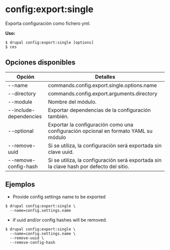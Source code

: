 # config:export:single
Exporta configuración como fichero yml.

**Uso:**
```
$ drupal config:export:single [options]
$ ces  
```

## Opciones disponibles
Opción | Detalles
-------|-------------
--name | commands.config.export.single.options.name
--directory | commands.config.export.arguments.directory
--module | Nombre del módulo.
--include-dependencies | Exportar dependencias de la configuración también.
--optional | Exportar la configuración como una configuración opcional en formato YAML su módulo
--remove-uuid | Si se utiliza, la configuración será exportada sin clave uuid.
--remove-config-hash | Si se utiliza, la configuración será exportada sin la clave hash por defecto del sitio.

## Ejemplos
* Provide config settings name to be exported
```
$ drupal config:export:single \
  --name=config.settings.name
```
* if uuid and/or config hashes will be removed.
```
$ drupal config:export:single \
  --name=config.settings.name \
  --remove-uuid \
  --remove-config-hash

```
